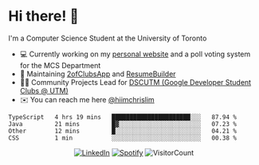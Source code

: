 # Hi there! 👋
I'm a Computer Science Student at the University of Toronto

- 💻 Currently working on my [personal website](https://hiimchrislim.co) and a poll voting system for the MCS Department
- 🔨 Maintaining [2ofClubsApp](https://github.com/2ofClubsApp) and [ResumeBuilder](https://github.com/hiimchrislim/ResumeBuilder)
- 👨‍💻 Community Projects Lead for [DSCUTM (Google Developer Student Clubs @ UTM)](https://dscutm.com)
- ✉️ You can reach me here [@hiimchrislim](mailto:hello@hiimchrislim.co)

<!--START_SECTION:waka-->
```text
TypeScript   4 hrs 19 mins   ██████████████████████░░░   87.94 % 
Java         21 mins         █▓░░░░░░░░░░░░░░░░░░░░░░░   07.23 % 
Other        12 mins         █░░░░░░░░░░░░░░░░░░░░░░░░   04.21 % 
CSS          1 min           ░░░░░░░░░░░░░░░░░░░░░░░░░   00.38 % 
```
<!--END_SECTION:waka-->

<div align="center">
<a href="https://www.linkedin.com/in/hiimchrislim" target="_blank"><img src="https://img.shields.io/badge/LinkedIn-%230077B5.svg?&style=flat-square&logo=linkedin&logoColor=white" alt="LinkedIn"></a>
<a href="https://open.spotify.com/user/hiimchrislim" target="_blank"><img src="https://img.shields.io/badge/Spotify-%231ED760.svg?&style=flat-square&logo=spotify&logoColor=white" alt="Spotify"></a>
<img src="https://visitor-badge.glitch.me/badge?page_id=hiimchrislim.visitor-badge" alt="VisitorCount">
</div>
